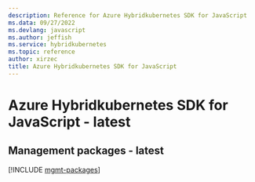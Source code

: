 ```yaml
---
description: Reference for Azure Hybridkubernetes SDK for JavaScript
ms.data: 09/27/2022
ms.devlang: javascript
ms.author: jeffish
ms.service: hybridkubernetes
ms.topic: reference
author: xirzec
title: Azure Hybridkubernetes SDK for JavaScript
---
```

# Azure Hybridkubernetes SDK for JavaScript - latest

## Management packages - latest
[!INCLUDE [mgmt-packages](hybridkubernetes-mgmt-index.md)]